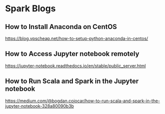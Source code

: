 # Spark Blogs
## How to Install Anaconda on CentOS
https://blog.vpscheap.net/how-to-setup-python-anaconda-in-centos/

## How to Access Jupyter notebook remotely
https://jupyter-notebook.readthedocs.io/en/stable/public_server.html

## How to Run Scala and Spark in the Jupyter notebook
https://medium.com/@bogdan.cojocar/how-to-run-scala-and-spark-in-the-jupyter-notebook-328a80090b3b

